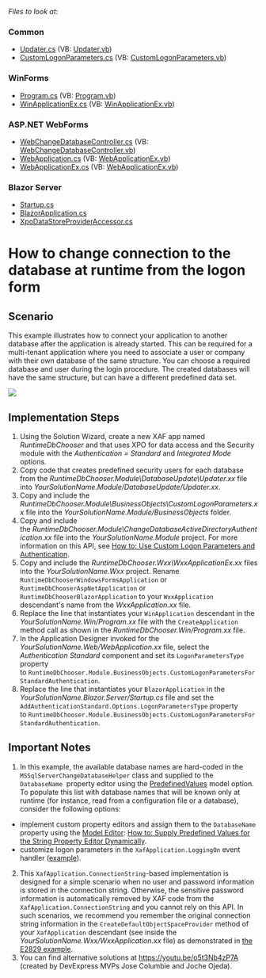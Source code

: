 <!-- default file list -->
*Files to look at*:

### Common
* [Updater.cs](./CS/RuntimeDbChooser.Module/DatabaseUpdate/Updater.cs) (VB: [Updater.vb](./VB/RuntimeDbChooser.Module/DatabaseUpdate/Updater.vb))
* [CustomLogonParameters.cs](./CS/RuntimeDbChooser.Module/BusinessObjects/CustomLogonParameters.cs) (VB: [CustomLogonParameters.vb](./VB/RuntimeDbChooser.Module/BusinessObjects/CustomLogonParameters.vb))

### WinForms
* [Program.cs](./CS/RuntimeDbChooser.Win/Program.cs) (VB: [Program.vb](./VB/RuntimeDbChooser.Win/Program.vb))
* [WinApplicationEx.cs](./CS/RuntimeDbChooser.Win/WinApplicationEx.cs) (VB: [WinApplicationEx.vb](./VB/RuntimeDbChooser.Win/WinApplicationEx.vb))

### ASP.NET WebForms
* [WebChangeDatabaseController.cs](./CS/RuntimeDbChooser.Module/ChangeDatabaseActiveDirectoryAuthentication.cs) (VB: [WebChangeDatabaseController.vb](./VB/RuntimeDbChooser.Module/ChangeDatabaseActiveDirectoryAuthentication.vb))
* [WebApplication.cs](./CS/RuntimeDbChooser.Web/WebApplication.cs) (VB: [WebApplicationEx.vb](./VB/RuntimeDbChooser.Web/WebApplicationEx.vb))
* [WebApplicationEx.cs](./CS/RuntimeDbChooser.Web/WebApplicationEx.cs) (VB: [WebApplicationEx.vb](./VB/RuntimeDbChooser.Web/WebApplicationEx.vb))

### Blazor Server
* [Startup.cs](./CS/RuntimeDbChooser.Blazor.Server/Startup.cs)
* [BlazorApplication.cs](./CS/RuntimeDbChooser.Blazor.Server/BlazorApplication.cs)
* [XpoDataStoreProviderAccessor\.cs](./CS/RuntimeDbChooser.Blazor.Server/Services/XpoDataStoreProviderAccessor.cs)

<!-- default file list end -->

# How to change connection to the database at runtime from the logon form


## Scenario
This example illustrates how to connect your application to another database after the application is already started. This can be required for a multi-tenant application where you need to associate a user or company with their own database of the same structure. You can choose a required database and user during the login procedure. The created databases will have the same structure, but can have a different predefined data set.

![](https://raw.githubusercontent.com/DevExpress-Examples/XAF_how-to-change-connection-to-the-database-at-runtime-e1344/20.2.5%2B/media/e1344Blazor.png)
  
## Implementation Steps
1. Using the Solution Wizard, create a new XAF app named *RuntimeDbChooser* and that uses XPO for data access and the Security module with the *Authentication = Standard* and *Integrated Mode* options.
2. Copy code that creates predefined security users for each database from the *RuntimeDbChooser.Module\DatabaseUpdate\Updater.xx* file into *YourSolutionName.Module/DatabaseUpdate/Updater.xx*.
3. Copy and include the *RuntimeDbChooser.Module\BusinessObjects\CustomLogonParameters.xx* file into the *YourSolutionName.Module/BusinessObjects* folder.
4. Copy and include the *RuntimeDbChooser.Module\ChangeDatabaseActiveDirectoryAuthentication.xx* file into the *YourSolutionName.Module* project. For more information on this API, see [How to: Use Custom Logon Parameters and Authentication](https://documentation.devexpress.com/eXpressAppFramework/CustomDocument112982.aspx).
5. Copy and include the *RuntimeDbChooser.Wxx\WxxApplicationEx.xx* files into the *YourSolutionName.Wxx* project. Rename `RuntimeDbChooserWindowsFormsApplication` or `RuntimeDbChooserAspNetApplication` or `RuntimeDbChooserBlazorApplication` to your `WxxApplication` descendant's name from the *WxxApplication.xx* file.
6. Replace the line that instantiates your `WinApplication` descendant in the *YourSolutionName.Win/Program.xx* file with the `CreateApplication` method call as shown in the *RuntimeDbChooser.Win/Program.xx* file.
7. In the Application Designer invoked for the *YourSolutionName.Web/WebApplication.xx* file, select the *Authentication Standard* component and set its `LogonParametersType` property to `RuntimeDbChooser.Module.BusinessObjects.CustomLogonParametersForStandardAuthentication`.
8. Replace the line that instantiates your `BlazorApplication` in the *YourSolutionName.Blazor.Server/Startup.cs* file and set the `AddAuthenticationStandard.Options.LogonParametersType` property to `RuntimeDbChooser.Module.BusinessObjects.CustomLogonParametersForStandardAuthentication`.


## Important Notes

1. In this example, the available database names are hard-coded in the `MSSqlServerChangeDatabaseHelper` class and supplied to the `DatabaseName`  property editor using the [PredefinedValues](https://documentation.devexpress.com/#eXpressAppFramework/DevExpressExpressAppModelIModelCommonMemberViewItem_PredefinedValuestopic) model option. To populate this list with database names that will be known only at runtime (for instance, read from a configuration file or a database), consider the following options:
  - implement custom property editors and assign them to the `DatabaseName` property using the [Model Editor](https://documentation.devexpress.com/#eXpressAppFramework/CustomDocument112582): [How to: Supply Predefined Values for the String Property Editor Dynamically](https://documentation.devexpress.com/#eXpressAppFramework/CustomDocument113101).
  - customize logon parameters in the `XafApplication.LoggingOn` event handler ([example](https://supportcenter.devexpress.com/ticket/details/t1002457/dynamic-database-name-xaf-blazor)).
2. This `XafApplication.ConnectionString`-based implementation is designed for a simple scenario when no user and password information is stored in the connection string. Otherwise, the sensitive password information is automatically removed by XAF code from the `XafApplication.ConnectionString` and you cannot rely on this API. In such scenarios, we recommend you remember the original connection string information in the `CreateDefaultObjectSpaceProvider` method of your `XafApplication` descendant (see inside the *YourSolutionName.Wxx/WxxApplication.xx* file) as demonstrated in [the E2829 example](https://supportcenter.devexpress.com/ticket/details/e2829#).
3. You can find alternative solutions at https://youtu.be/o5t3Nb4zP7A (created by DevExpress MVPs Jose Columbie and Joche Ojeda).
